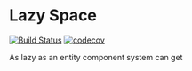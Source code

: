 # Lazy Space
[![Build Status](https://travis-ci.org/dvallin/lazy-ecs.svg?branch=master)](https://travis-ci.org/dvallin/lazy-space)
[![codecov](https://codecov.io/gh/dvallin/lazy-ecs/branch/master/graph/badge.svg)](https://codecov.io/gh/dvallin/lazy-space)

As lazy as an entity component system can get
